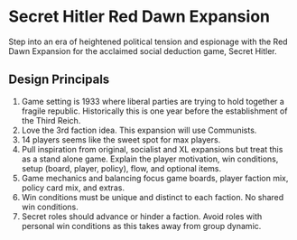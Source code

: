 # Secret Hitler Red Dawn Expansion
Step into an era of heightened political tension and espionage with the Red Dawn Expansion for the acclaimed social deduction game, Secret Hitler.  

## Design Principals
1. Game setting is 1933 where liberal parties are trying to hold together a fragile republic. Historically this is one year before the establishment of the Third Reich. 
2. Love the 3rd faction idea. This expansion will use Communists. 
3. 14 players seems like the sweet spot for max players.
4. Pull inspiration from original, socialist and XL expansions but treat this as a stand alone game. Explain the player motivation, win conditions, setup (board, player, policy), flow, and optional items.  
5. Game mechanics and balancing focus game boards, player faction mix, policy card mix, and extras. 
6. Win conditions must be unique and distinct to each faction.  No shared win conditions.   
7. Secret roles should advance or hinder a faction. Avoid roles with personal win conditions as this takes away from group dynamic. 


